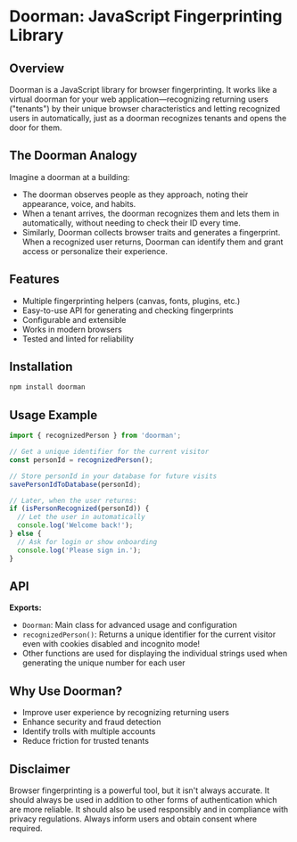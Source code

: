 # Doorman: JavaScript Fingerprinting Library

## Overview

Doorman is a JavaScript library for browser fingerprinting. It works like a virtual doorman for your web application—recognizing returning users ("tenants") by their unique browser characteristics and letting recognized users in automatically, just as a doorman recognizes tenants and opens the door for them.

## The Doorman Analogy

Imagine a doorman at a building:

- The doorman observes people as they approach, noting their appearance, voice, and habits.
- When a tenant arrives, the doorman recognizes them and lets them in automatically, without needing to check their ID every time.
- Similarly, Doorman collects browser traits and generates a fingerprint. When a recognized user returns, Doorman can identify them and grant access or personalize their experience.

## Features

- Multiple fingerprinting helpers (canvas, fonts, plugins, etc.)
- Easy-to-use API for generating and checking fingerprints
- Configurable and extensible
- Works in modern browsers
- Tested and linted for reliability

## Installation

```bash
npm install doorman
```

## Usage Example

```js
import { recognizedPerson } from 'doorman';

// Get a unique identifier for the current visitor
const personId = recognizedPerson();

// Store personId in your database for future visits
savePersonIdToDatabase(personId);

// Later, when the user returns:
if (isPersonRecognized(personId)) {
  // Let the user in automatically
  console.log('Welcome back!');
} else {
  // Ask for login or show onboarding
  console.log('Please sign in.');
}
```

## API

**Exports:**

- `Doorman`: Main class for advanced usage and configuration
- `recognizedPerson()`: Returns a unique identifier for the current visitor even with cookies disabled and incognito mode!
- Other functions are used for displaying the individual strings used when generating the unique number for each user

## Why Use Doorman?

- Improve user experience by recognizing returning users
- Enhance security and fraud detection
- Identify trolls with multiple accounts
- Reduce friction for trusted tenants

## Disclaimer

Browser fingerprinting is a powerful tool, but it isn't always accurate. It should always be used in addition to other forms of authentication which are more reliable. It should also be used responsibly and in compliance with privacy regulations. Always inform users and obtain consent where required.
